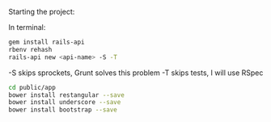 Starting the project:

In terminal:
```bash
gem install rails-api
rbenv rehash
rails-api new <api-name> -S -T
```

-S skips sprockets, Grunt solves this problem
-T skips tests, I will use RSpec

```bash
cd public/app
bower install restangular --save
bower install underscore --save
bower install bootstrap --save
```
